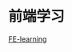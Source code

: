 # 前端学习

<a href="https://github.com/qiu-deqing/FE-learning#fe-learning" target="_blank">FE-learning</a>
